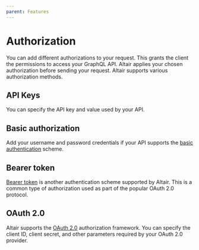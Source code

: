 ```yaml
---
parent: Features
---
```


# Authorization

You can add different authorizations to your request. This grants the client the permissions to access your GraphQL API. Altair applies your chosen authorization before sending your request. Altair supports various authorization methods.

## API Keys

You can specify the API key and value used by your API.

## Basic authorization

Add your username and password credentials if your API supports the [basic authentication](https://datatracker.ietf.org/doc/html/rfc7617) scheme.

## Bearer token

[Bearer token](https://datatracker.ietf.org/doc/html/rfc6750) is another authentication scheme supported by Altair. This is a common type of authorization used as part of the popular OAuth 2.0 protocol.

## OAuth 2.0

Altair supports the [OAuth 2.0](https://datatracker.ietf.org/doc/html/rfc6750) authorization framework. You can specify the client ID, client secret, and other parameters required by your OAuth 2.0 provider.
